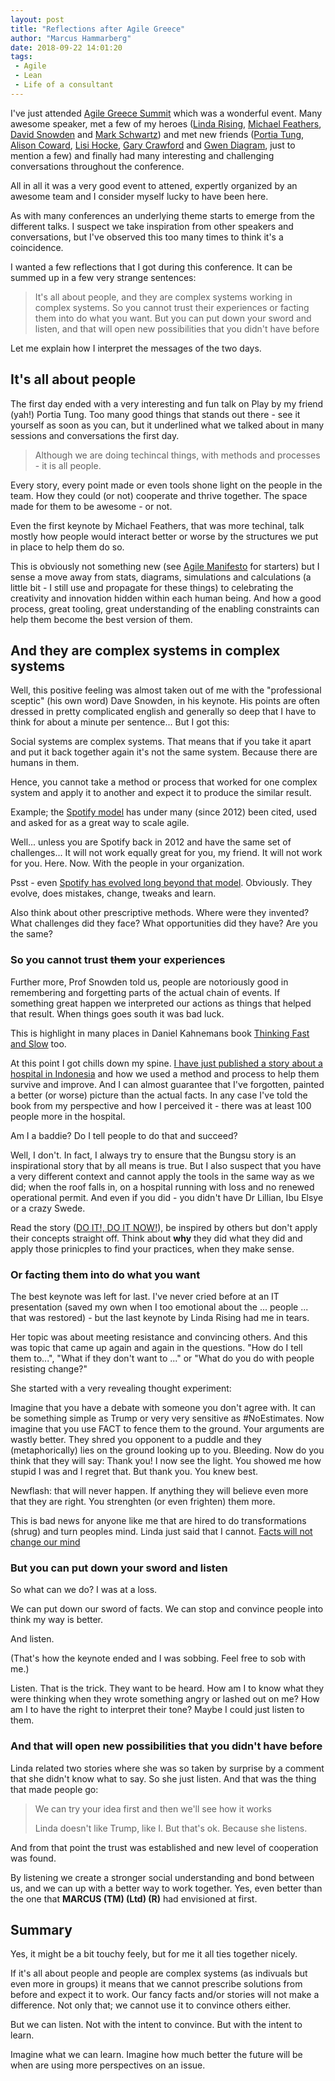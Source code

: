 ```yaml
---
layout: post
title: "Reflections after Agile Greece"
author: "Marcus Hammarberg"
date: 2018-09-22 14:01:20
tags:
 - Agile
 - Lean
 - Life of a consultant
---
```


I've just attended [Agile Greece Summit](http://agilesummit.gr/) which was a wonderful event. Many awesome speaker, met a few of my heroes ([Linda Rising](http://lindarising.org/), [Michael Feathers](https://michaelfeathers.silvrback.com/), [David Snowden](http://cognitive-edge.com/our-people/dave-snowden/) and [Mark Schwartz](https://itrevolution.com/faculty/mark-schwartz/)) and met new friends ([Portia Tung](https://twitter.com/portiatung), [Alison Coward](https://twitter.com/alisoncoward), [Lisi Hocke](https://twitter.com/lisihocke), [Gary Crawford](https://twitter.com/crawfrd) and [Gwen Diagram](https://twitter.com/gwendiagram), just to mention a few) and finally had many interesting and challenging conversations throughout the conference.

All in all it was a very good event to attened, expertly organized by an awesome team and I consider myself lucky to have been here.

As with many conferences an underlying theme starts to emerge from the different talks. I suspect we take inspiration from other speakers and conversations, but I've observed this too many times to think it's a coincidence.

I wanted a few reflections that I got during this conference. It can be summed up in a few very strange sentences:

> It's all about people, and they are complex systems working in complex systems. So you cannot trust their experiences or facting them into do what you want. But you can put down your sword and listen, and that will open new possibilities that you didn't have before

Let me explain how I interpret the messages of the two days.

<!-- excerpt-end -->

## It's all about people

The first day ended with a very interesting and fun talk on Play by my friend (yah!) Portia Tung. Too many good things that stands out there - see it yourself as soon as you can, but it underlined what we talked about in many sessions and conversations the first day.

> Although we are doing techincal things, with methods and processes - it is all people.

Every story, every point made or even tools shone light on the people in the team. How they could (or not) cooperate and thrive together. The space made for them to be awesome - or not.

Even the first keynote by Michael Feathers, that was more techinal, talk mostly how people would interact better or worse by the structures we put in place to help them do so.

This is obviously not something new (see [Agile Manifesto](http://agilemanifesto.org/) for starters) but I sense a move away from stats, diagrams, simulations and calculations (a little bit - I still use and propagate for these things) to celebrating the creativity and innovation hidden within each human being. And how a good process, great tooling, great understanding of the enabling constraints can help them become the best version of them.

## And they are complex systems in complex systems

Well, this positive feeling was almost taken out of me with the "professional sceptic" (his own word) Dave Snowden, in his keynote. His points are often dressed in pretty complicated english and generally so deep that I have to think for about a minute per sentence... But I got this:

Social systems are complex systems. That means that if you take it apart and put it back together again it's not the same system. Because there are humans in them.

Hence, you cannot take a method or process that worked for one complex system and apply it to another and expect it to produce the similar result.

Example; the [Spotify model](https://blog.crisp.se/wp-content/uploads/2012/11/SpotifyScaling.pdf) has under many (since 2012) been cited, used and asked for as a great way to scale agile.

Well... unless you are Spotify back in 2012 and have the same set of challenges... It will not work equally great for you, my friend. It will not work for you. Here. Now. With the people in your organization.

Psst - even [Spotify has evolved long beyond that model](https://www.infoq.com/presentations/spotify-culture-stc). Obviously. They evolve, does mistakes, change, tweaks and learn.

Also think about other prescriptive methods. Where were they invented? What challenges did they face? What opportunities did they have? Are you the same?

### So you cannot trust ~~them~~ your experiences

Further more, Prof Snowden told us, people are notoriously good in remembering and forgetting parts of the actual chain of events. If something great happen we interpreted our actions as things that helped that result. When things goes south it was bad luck.

This is highlight in many places in Daniel Kahnemans book [Thinking Fast and Slow](https://www.amazon.com/Thinking-Fast-Slow-Daniel-Kahneman/dp/0374533555) too.

At this point I got chills down my spine. [I have just published a story about a hospital in Indonesia](https://www.amazon.com/Salvation-hospital-Indonesia-reshape-company/dp/1719485135/ref=sr_1_2_twi_pap_2?ie=UTF8&qid=1537619450&sr=8-2&keywords=Marcus+Hammarberg) and how we used a method and process to help them survive and improve. And I can almost guarantee that I've forgotten, painted a better (or worse) picture than the actual facts. In any case I've told the book from my perspective and how I perceived it - there was at least 100 people more in the hospital.

Am I a baddie? Do I tell people to do that and succeed?

Well, I don't. In fact, I always try to ensure that the Bungsu story is an inspirational story that by all means is true. But I also suspect that you have a very different context and cannot apply the tools in the same way as we did; when the roof falls in, on a hospital running with loss and no renewed operational permit. And even if you did - you didn't have Dr Lillian, Ibu Elsye or a crazy Swede.

Read the story ([DO IT!, DO IT NOW!](https://www.amazon.com/Salvation-hospital-Indonesia-reshape-company/dp/1719485135/ref=sr_1_2_twi_pap_2?ie=UTF8&qid=1537619450&sr=8-2&keywords=Marcus+Hammarberg)), be inspired by others but don't apply their concepts straight off. Think about **why** they did what they did and apply those prinicples to find your practices, when they make sense.

### Or facting them into do what you want

The best keynote was left for last. I've never cried before at an IT presentation (saved my own when I too emotional about the ... people ... that was restored) - but the last keynote by Linda Rising had me in tears.

Her topic was about meeting resistance and convincing others. And this was topic that came up again and again in the questions. "How do I tell them to...", "What if they don't want to ..." or "What do you do with people resisting change?"

She started with a very revealing thought experiment:

Imagine that you have a debate with someone you don't agree with. It can be something simple as Trump or very very sensitive as #NoEstimates. Now imagine that you use FACT to fence them to the ground. Your arguments are wastly better. They shred you opponent to a puddle and they (metaphorically) lies on the ground looking up to you. Bleeding.
Now do you think that they will say: Thank you! I now see the light. You showed me how stupid I was and I regret that. But thank you. You knew best.

Newflash: that will never happen. If anything they will believe even more that they are right. You strenghten (or even frighten) them more.



This is bad news for anyone like me that are hired to do transformations (shrug) and turn peoples mind. Linda just said that I cannot. [Facts will not change our mind](https://www.newyorker.com/magazine/2017/02/27/why-facts-dont-change-our-minds)

### But you can put down your sword and listen

So what can we do? I was at a loss.

We can put down our sword of facts. We can stop and convince people into think my way is better.

And listen.

(That's how the keynote ended and I was sobbing. Feel free to sob with me.)

Listen. That is the trick. They want to be heard. How am I to know what they were thinking when they wrote something angry or lashed out on me? How am I to have the right to interpret their tone? Maybe I could just listen to them.

### And that will open new possibilities that you didn't have before

Linda related two stories where she was so taken by surprise by a comment that she didn't know what to say. So she just listen. And that was the thing that made people go:

> We can try your idea first and then we'll see how it works
>
> Linda doesn't like Trump, like I. But that's ok. Because she listens.

And from that point the trust was established and new level of cooperation was found.

By listening we create a stronger social understanding and bond between us, and we can up with a better way to work together. Yes, even better than the one that **MARCUS (TM) (Ltd) (R)** had envisioned at first.

## Summary

Yes, it might be a bit touchy feely, but for me it all ties together nicely.

If it's all about people and people are complex systems (as indivuals but even more in groups) it means that we cannot prescribe solutions from before and expect it to work. Our fancy facts and/or stories will not make a difference. Not only that; we cannot use it to convince others either.

But we can listen. Not with the intent to convince. But with the intent to learn.

Imagine what we can learn. Imagine how much better the future will be when are using more perspectives on an issue.